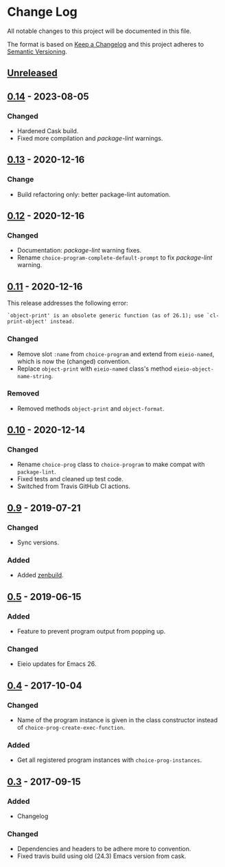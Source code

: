 # Change Log
All notable changes to this project will be documented in this file.

The format is based on [Keep a Changelog](http://keepachangelog.com/)
and this project adheres to [Semantic Versioning](http://semver.org/).


## [Unreleased]


## [0.14] - 2023-08-05
### Changed
- Hardened Cask build.
- Fixed more compilation and *package-lint* warnings.


## [0.13] - 2020-12-16
### Change
- Build refactoring only: better package-lint automation.


## [0.12] - 2020-12-16

### Changed
- Documentation: *package-lint* warning fixes.
- Rename `choice-program-complete-default-prompt` to fix *package-lint*
  warning.


## [0.11] - 2020-12-16
This release addresses the following error:
```
`object-print' is an obsolete generic function (as of 26.1); use `cl-print-object' instead.
```

### Changed
- Remove slot `:name` from `choice-program` and extend from `eieio-named`,
  which is now the (changed) convention.
- Replace `object-print` with `eieio-named` class's method
  `eieio-object-name-string`.

### Removed
- Removed methods `object-print` and `object-format`.



## [0.10] - 2020-12-14
### Changed
- Rename `choice-prog` class to `choice-program` to make compat with
  `package-lint`.
- Fixed tests and cleaned up test code.
- Switched from Travis GitHub CI actions.


## [0.9] - 2019-07-21
### Changed
- Sync versions.

### Added
- Added [zenbuild].


## [0.5] - 2019-06-15
### Added
- Feature to prevent program output from popping up.

### Changed
- Eieio updates for Emacs 26.


## [0.4] - 2017-10-04
### Changed
- Name of the program instance is given in the class constructor instead of
  `choice-prog-create-exec-function`.
  
### Added
- Get all registered program instances with `choice-prog-instances`.


## [0.3] - 2017-09-15
### Added
- Changelog

### Changed
- Dependencies and headers to be adhere more to convention.
- Fixed travis build using old (24.3) Emacs version from cask.


[Unreleased]: https://github.com/plandes/choice-program/compare/v0.14...HEAD
[0.14]: https://github.com/plandes/choice-program/compare/v0.13...v0.14
[0.13]: https://github.com/plandes/choice-program/compare/v0.12...v0.13
[0.12]: https://github.com/plandes/choice-program/compare/v0.11...v0.12
[0.11]: https://github.com/plandes/choice-program/compare/v0.10...v0.11
[0.10]: https://github.com/plandes/choice-program/compare/v0.9...v0.10
[0.9]: https://github.com/plandes/choice-program/compare/v0.5...v0.9
[0.5]: https://github.com/plandes/choice-program/compare/v0.4...v0.5
[0.4]: https://github.com/plandes/choice-program/compare/v0.3...v0.4
[0.3]: https://github.com/plandes/choice-program/compare/v0.2...v0.3

<!-- links -->
[zenbuild]: https://github.com/plandes/zenbuild

